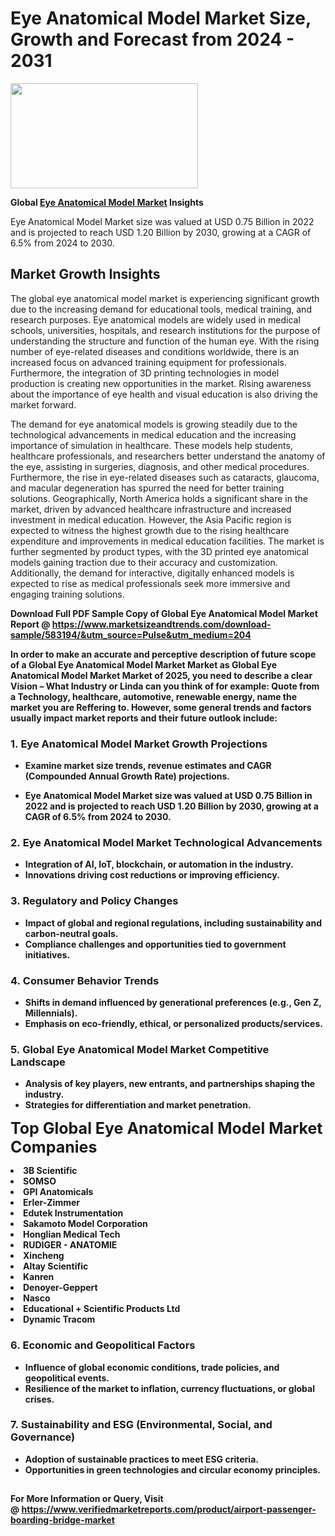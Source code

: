 <H1>Eye Anatomical Model Market Size, Growth and Forecast from 2024 - 2031</H1><img class="aligncenter size-medium wp-image-584254" src="https://thirdeyenews.in/wp-content/uploads/2024/09/Global-Market-Research-300x168.jpeg" alt="" width="300" height="168" /><p><strong>Global&nbsp;<a href="https://www.marketsizeandtrends.com/download-sample/583194/&amp;utm_source=Pulse&amp;utm_medium=204">Eye Anatomical Model Market</a> Insights</strong></p><p>Eye Anatomical Model Market size was valued at USD 0.75 Billion in 2022 and is projected to reach USD 1.20 Billion by 2030, growing at a CAGR of 6.5% from 2024 to 2030.</p><p><h2>Market Growth Insights</h2> <p>The global eye anatomical model market is experiencing significant growth due to the increasing demand for educational tools, medical training, and research purposes. Eye anatomical models are widely used in medical schools, universities, hospitals, and research institutions for the purpose of understanding the structure and function of the human eye. With the rising number of eye-related diseases and conditions worldwide, there is an increased focus on advanced training equipment for professionals. Furthermore, the integration of 3D printing technologies in model production is creating new opportunities in the market. Rising awareness about the importance of eye health and visual education is also driving the market forward.</p> <p><strong></strong></p> <p>The demand for eye anatomical models is growing steadily due to the technological advancements in medical education and the increasing importance of simulation in healthcare. These models help students, healthcare professionals, and researchers better understand the anatomy of the eye, assisting in surgeries, diagnosis, and other medical procedures. Furthermore, the rise in eye-related diseases such as cataracts, glaucoma, and macular degeneration has spurred the need for better training solutions. Geographically, North America holds a significant share in the market, driven by advanced healthcare infrastructure and increased investment in medical education. However, the Asia Pacific region is expected to witness the highest growth due to the rising healthcare expenditure and improvements in medical education facilities. The market is further segmented by product types, with the 3D printed eye anatomical models gaining traction due to their accuracy and customization. Additionally, the demand for interactive, digitally enhanced models is expected to rise as medical professionals seek more immersive and engaging training solutions.</p> <p><strong></p><p><span class=""><strong>Download Full PDF Sample Copy of Global Eye Anatomical Model Market Report</strong> @ <a href="https://www.marketsizeandtrends.com/download-sample/583194/&amp;utm_source=Pulse&amp;utm_medium=204" target="_blank">https://www.marketsizeandtrends.com/download-sample/583194/&amp;utm_source=Pulse&amp;utm_medium=204</a></span></p><p>In order to make an accurate and perceptive description of future scope of a Global&nbsp;Eye Anatomical Model Market Market as Global&nbsp;Eye Anatomical Model Market Market of 2025, you need to describe a clear Vision &ndash; What Industry or Linda can you think of for example: Quote from a Technology, healthcare, automotive, renewable energy, name the market you are Reffering to. However, some general trends and factors usually impact market reports and their future outlook include:</p><h3>1.&nbsp;<strong>Eye Anatomical Model Market Growth Projections</strong></h3><ul><li>Examine market size trends, revenue estimates and CAGR (Compounded Annual Growth Rate) projections.</li><li><p>Eye Anatomical Model Market size was valued at USD 0.75 Billion in 2022 and is projected to reach USD 1.20 Billion by 2030, growing at a CAGR of 6.5% from 2024 to 2030.</p></li></ul><h3>2.&nbsp;<strong>Eye Anatomical Model Market Technological Advancements</strong></h3><ul><li>Integration of AI, IoT, blockchain, or automation in the industry.</li><li>Innovations driving cost reductions or improving efficiency.</li></ul><h3>3.&nbsp;<strong>Regulatory and Policy Changes</strong></h3><ul><li>Impact of global and regional regulations, including sustainability and carbon-neutral goals.</li><li>Compliance challenges and opportunities tied to government initiatives.</li></ul><h3>4.&nbsp;<strong>Consumer Behavior Trends</strong></h3><ul><li>Shifts in demand influenced by generational preferences (e.g., Gen Z, Millennials).</li><li>Emphasis on eco-friendly, ethical, or personalized products/services.</li></ul><h3>5.&nbsp;<strong>Global Eye Anatomical Model Market Competitive Landscape</strong></h3><ul><li>Analysis of key players, new entrants, and partnerships shaping the industry.</li><li>Strategies for differentiation and market penetration.</li></ul><p data-pm-slice="1 1 []"><span style="color: inherit; font-family: inherit; font-size: 25px;">Top Global Eye Anatomical Model Market Companies</span></p><div class="" data-test-id=""><p><li>3B Scientific</li><li> SOMSO</li><li> GPI Anatomicals</li><li> Erler-Zimmer</li><li> Edutek Instrumentation</li><li> Sakamoto Model Corporation</li><li> Honglian Medical Tech</li><li> RUDIGER - ANATOMIE</li><li> Xincheng</li><li> Altay Scientific</li><li> Kanren</li><li> Denoyer-Geppert</li><li> Nasco</li><li> Educational + Scientific Products Ltd</li><li> Dynamic Tracom</li></p></div><h3>6.&nbsp;<strong>Economic and Geopolitical Factors</strong></h3><ul><li>Influence of global economic conditions, trade policies, and geopolitical events.</li><li>Resilience of the market to inflation, currency fluctuations, or global crises.</li></ul><h3>7.&nbsp;<strong>Sustainability and ESG (Environmental, Social, and Governance)</strong></h3><ul><li>Adoption of sustainable practices to meet ESG criteria.</li><li>Opportunities in green technologies and circular economy principles.</li></ul><h2><strong style="font-size: 14px;">For More Information or Query, Visit @&nbsp;</strong><a style="background-color: #ffffff; font-size: 14px;" href="https://www.marketsizeandtrends.com/report/eye-anatomical-model-market/" target="_blank">https://www.verifiedmarketreports.com/product/airport-passenger-boarding-bridge-market</a></h2>
